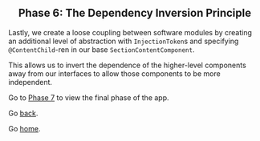 <h2 align="center">
  Phase 6: The Dependency Inversion Principle
</h2>

Lastly, we create a loose coupling between software modules by creating an additional level of abstraction with `InjectionToken`s and specifying `@ContentChild`-ren in our base `SectionContentComponent`.

This allows us to invert the dependence of the higher-level components away from our interfaces to allow those components to be more independent. 

Go to [Phase 7](../07-final-app/) to view the final phase of the app.

Go [back](../05-interface-segregation/).

Go [home](https://github.com/pjnalls/ng-solid-design/).
